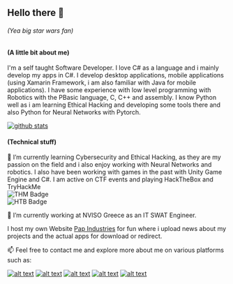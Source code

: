 <!--
**Konstantinos-Papanagnou/Konstantinos-Papanagnou** is a ✨ _special_ ✨ repository because its `README.md` (this file) appears on your GitHub profile.

Here are some ideas to get you started:

- 🔭 I’m currently working on ...
- 🌱 I’m currently learning ...
- 👯 I’m looking to collaborate on ...
- 🤔 I’m looking for help with ...
- 💬 Ask me about ...
- 📫 How to reach me: ...
- 😄 Pronouns: ...
- ⚡ Fun fact: ...
-->
## Hello there 👋
###### (Yea big star wars fan)


#### (A little bit about me)

I'm a self taught Software Developer. I love C# as a language and i mainly develop my apps in C#. I develop desktop applications, mobile applications (using Xamarin Framework, i am also familiar with Java for mobile applications). I have some experience with low level programming with Robotics with the PBasic language, C, C++ and assembly. I know Python well as i am learning Ethical Hacking and developing some tools there and also Python for Neural Networks with Pytorch.

[![github stats](https://github-readme-stats.vercel.app/api?username=Konstantinos-Papanagnou&theme=tokyonight&show_icons=true)](https://github.com/anuraghazra/github-readme-stats)

#### (Technical stuff)

🌱 I’m currently learning Cybersecurity and Ethical Hacking, as they are my passion on the field and i also enjoy working with Neural Networks and robotics. I also have been working with games in the past with Unity Game Engine and C#. I am active on CTF events and playing HackTheBox and TryHackMe <br>
![THM Badge](https://tryhackme-badges.s3.amazonaws.com/CrashOverride2k.png) <br>
![HTB Badge](https://www.hackthebox.eu/badge/image/255968) <br>

🔭 I’m currently working at NVISO Greece as an IT SWAT Engineer.
 
I host my own Website [Pap Industries](http://papindustries.ddns.net) for fun where i upload news about my projects and the actual apps for download or redirect.

📫 Feel free to contact me and explore more about me on various platforms such as:

[![alt text][1.1]][1]
[![alt text][2.1]][2]
[![alt text][3.1]][3]
[![alt text][4.1]][4]
[![alt text][5.1]][5]

[1.1]: https://img.icons8.com/small/32/000000/linkedin.png
[2.1]: https://img.icons8.com/small/32/000000/facebook.png
[3.1]: https://img.icons8.com/small/32/000000/instagram-new.png
[4.1]: https://img.icons8.com/small/32/000000/youtube.png
[5.1]: https://img.icons8.com/small/32/000000/github.png

[1]: https://www.linkedin.com/in/konstantinos-papanagnou-7989ba195
[2]: https://www.facebook.com/kostantinos.pap.3
[3]: https://www.instagram.com/konstantinos._pap_
[4]: https://www.youtube.com/channel/UCIe7HQsoWCTCidJ5RqDajPg
[5]: http://www.github.com/Konstantinos-Papanagnou

